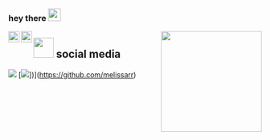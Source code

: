 ### hey there <img src="https://media.giphy.com/media/hvRJCLFzcasrR4ia7z/giphy.gif" width="25px">
<a href="https://github.com/melissarr">
  <img align="left" alt="Abhishek's GitHub" width="22px" src="https://raw.githubusercontent.com/peterthehan/peterthehan/master/assets/github.svg" />
</a>
<a href="https://instagram.com/asteisser">
  <img align="left" alt="Abhishek Naidu | Instagram" width="22px" src="https://image.flaticon.com/icons/png/128/2111/2111463.png" />
</a>

<a href="#"><img align="right" src="https://github.com/blackcater/blackcater/raw/main/images/banner.gif" width="200 " height="200" /></a>

## <img height="40" src="https://raw.githubusercontent.com/innng/innng/master/assets/kyubey.gif"/> social media
[![](https://img.shields.io/badge/-instagram-EE3E5D?style=flat-square)](https://www.instagram.com/steisser/)
[![](https://img.shields.io/badge/-github-332B40?style=flat-square)])](https://github.com/melissarr)
